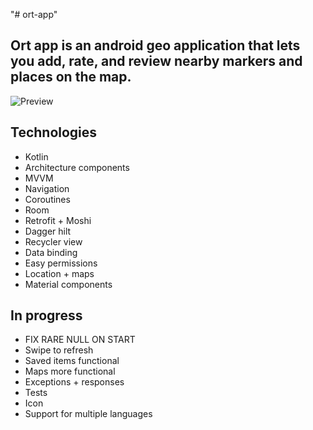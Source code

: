"# ort-app" 
## Ort app is an android geo application that lets you add, rate, and review nearby markers and places on the map.
![Preview](https://media.giphy.com/media/2uLd4BLYIRkC5eATvR/giphy.gif)
## Technologies
 * Kotlin
 * Architecture components
 * MVVM
 * Navigation
 * Coroutines
 * Room
 * Retrofit + Moshi
 * Dagger hilt
 * Recycler view
 * Data binding
 * Easy permissions
 * Location + maps
 * Material components

## In progress
 * FIX RARE NULL ON START
 * Swipe to refresh
 * Saved items functional
 * Maps more functional
 * Exceptions + responses
 * Tests
 * Icon
 * Support for multiple languages
